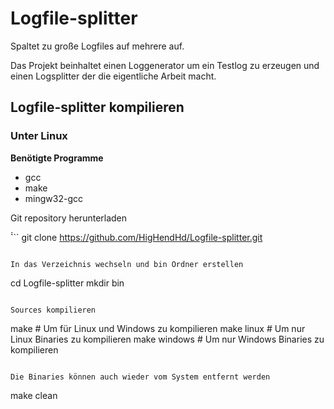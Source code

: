 # Logfile-splitter

Spaltet zu große Logfiles auf mehrere auf.

Das Projekt beinhaltet einen Loggenerator um ein Testlog zu erzeugen und einen Logsplitter der die eigentliche Arbeit macht.

## Logfile-splitter kompilieren

### Unter Linux

**Benötigte Programme**

 - gcc
 - make
 - mingw32-gcc

Git repository herunterladen

̀̀```
git clone https://github.com/HigHendHd/Logfile-splitter.git
```

In das Verzeichnis wechseln und bin Ordner erstellen

```
cd Logfile-splitter
mkdir bin
```

Sources kompilieren

```
make # Um für Linux und Windows zu kompilieren
make linux # Um nur Linux Binaries zu kompilieren
make windows # Um nur Windows Binaries zu kompilieren
```

Die Binaries können auch wieder vom System entfernt werden

```
make clean
```
